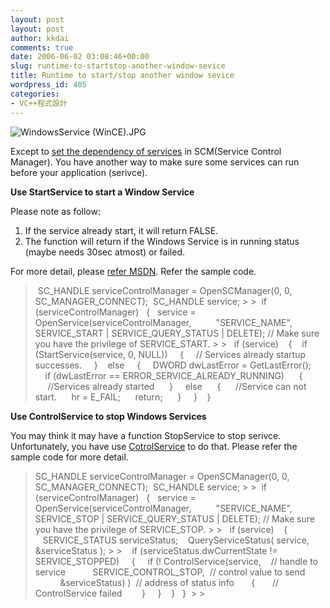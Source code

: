 ```yaml
---
layout: post
layout: post
author: kkdai
comments: true
date: 2006-06-02 03:08:46+00:00
slug: runtime-to-startstop-another-window-sevice
title: Runtime to start/stop another window sevice
wordpress_id: 405
categories:
- VC++程式設計
---
```


![WindowsService (WinCE).JPG](http://www.evanlin.com/blog/archives/20060217/WindowsService%20(WinCE).JPG) 

Except to [set the dependency of services](http://www.evanlin.com/blog/archives/000472.html) in SCM(Service Control Manager). You have another way to make sure some services can run before your application (serivce).

**Use StartService to start a Window Service**

Please note as follow:

  1. If the service already start, it will return FALSE. 
  2. The function will return if the Windows Service is in running status (maybe needs 30sec atmost) or failed.

For more detail, please [refer MSDN](http://msdn.microsoft.com/library/default.asp?url=/library/en-us/dllproc/base/startservice.asp). Refer the sample code.

<blockquote> SC_HANDLE serviceControlManager = OpenSCManager(0, 0, SC_MANAGER_CONNECT);  
 SC_HANDLE service;
> 
>  if (serviceControlManager)  
  {  
  service = OpenService(serviceControlManager,  
         "SERVICE_NAME",   
         SERVICE_START | SERVICE_QUERY_STATUS | DELETE);  
// Make sure you have the privilege of SERVICE_START.
> 
>   if (service)  
   {  
   if (StartService(service, 0, NULL))  
    {  
    // Services already startup successes.  
    }  
   else   
    {  
    DWORD dwLastError = GetLastError();  
    if (dwLastError == ERROR_SERVICE_ALREADY_RUNNING)  
     {  
     //Services already started  
     }  
    else  
     {  
     //Service can not start.  
     hr = E_FAIL;  
     return;  
     }  
    }  
   }  

> 
> </blockquote>

**Use ControlService to stop Windows Services**

You may think it may have a function StopService to stop serivce. Unfortunately, you have use [CotrolService](http://msdn.microsoft.com/library/default.asp?url=/library/en-us/dllproc/base/controlservice.asp) to do that. Please refer the sample code for more detail.

<blockquote>SC_HANDLE serviceControlManager = OpenSCManager(0, 0, SC_MANAGER_CONNECT);  
 SC_HANDLE service;
> 
>  if (serviceControlManager)  
  {  
  service = OpenService(serviceControlManager,  
         "SERVICE_NAME",   
         SERVICE_STOP | SERVICE_QUERY_STATUS | DELETE);  
// Make sure you have the privilege of SERVICE_STOP.
> 
>   if (service)  
   {  
   SERVICE_STATUS serviceStatus;  
   QueryServiceStatus( service, &serviceStatus );
> 
>    if (serviceStatus.dwCurrentState != SERVICE_STOPPED)  
    {  
    if (! ControlService(service,    // handle to service   
          SERVICE_CONTROL_STOP,  // control value to send   
          &serviceStatus) )  // address of status info   
      {  
      // ControlService failed   
      }  
    }  
   }  
  } 
> 
> </blockquote>

